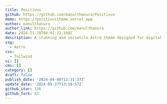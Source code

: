 ```yaml
---
title: Positivus
github: https://github.com/manulthanura/Positivus
demo: https://positivustheme.vercel.app
author: manulthanura
author_link: https://github.com/manulthanura
date: 2024-11-28T04:01:22.598Z
description: A stunning and versatile Astro theme designed for digital marketing agencies.
ssg:
  - Astro
css:
  - Tailwind
ui: []
cms: []
category: []
draft: false
publish_date: '2024-04-08T12:31:37Z'
update_date: '2024-09-27T13:16:57Z'
github_star: 136
github_fork: 42
---
```

